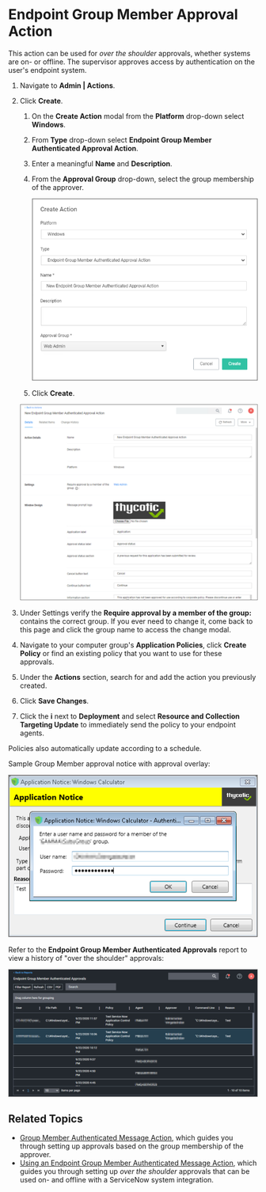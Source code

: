 [title]: # (Endpoint Group Member Approval)
[tags]: # (action)
[priority]: # (3)
# Endpoint Group Member Approval Action

This action can be used for _over the shoulder_ approvals, whether systems are on- or offline. The supervisor approves access by authentication on the user's endpoint system.

1. Navigate to __Admin | Actions__.
1. Click __Create__.
   1. On the __Create Action__ modal from the __Platform__ drop-down select __Windows__.
   1. From __Type__ drop-down select __Endpoint Group Member Authenticated Approval Action__.
   1. Enter a meaningful __Name__ and __Description__.
   1. From the __Approval Group__ drop-down, select the group membership of the approver.

      ![create over shoulder approval action](images/over-shoulder.png "Endpoint Group Member Authenticated Message Action")
   1. Click __Create__.

   ![over shoulder approval action](images/over-shoulder-1.png "New Endpoint Group Member Authenticated Message Action")
1. Under Settings verify the __Require approval by a member of the group:__ contains the correct group. If you ever need to change it, come back to this page and click the group name to access the change modal.
1. Navigate to your computer group's __Application Policies__, click __Create Policy__ or find an existing policy that you want to use for these approvals.
1. Under the __Actions__ section, search for and add the action you previously created.
1. Click __Save Changes__.
1. Click the __i__ next to __Deployment__ and select __Resource and Collection Targeting Update__ to immediately send the policy to your endpoint agents.

Policies also automatically update according to a schedule.

Sample Group Member approval notice with approval overlay:

![sample](images/over-shoulder-2.png "Sample Group Member Application Notice with Approval overlay")

Refer to the __Endpoint Group Member Authenticated Approvals__ report to view a history of "over the shoulder" approvals:

![report](images/over-shoulder-3.png "Endpoint Group Member Authenticated Approvals report")

## Related Topics

* [Group Member Authenticated Message Action](group-member-approvals.md), which guides you through setting up approvals based on the group membership of the approver.
* [Using an Endpoint Group Member Authenticated Message Action](../config/foreign-systems/third-party/set-up-servicenow.md), which guides you through setting up _over the shoulder_ approvals that can be used on- and offline with a ServiceNow system integration.

